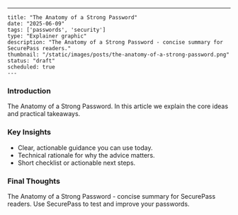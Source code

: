 ---
    title: "The Anatomy of a Strong Password"
    date: "2025-06-09"
    tags: ['passwords', 'security']
    type: "Explainer graphic"
    description: "The Anatomy of a Strong Password - concise summary for SecurePass readers."
    thumbnail: "/static/images/posts/the-anatomy-of-a-strong-password.png"
    status: "draft"
    scheduled: true
    ---

### Introduction
The Anatomy of a Strong Password. In this article we explain the core ideas and practical takeaways.

### Key Insights
- Clear, actionable guidance you can use today.
- Technical rationale for why the advice matters.
- Short checklist or actionable next steps.

### Final Thoughts
The Anatomy of a Strong Password - concise summary for SecurePass readers. Use SecurePass to test and improve your passwords.
